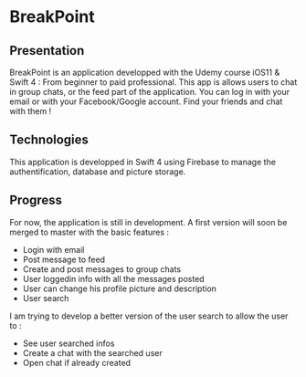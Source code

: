 # BreakPoint

## Presentation

BreakPoint is an application developped with the Udemy course iOS11 & Swift 4 : From beginner to paid professional.
This app is allows users to chat in group chats, or the feed part of the application. You can log in with your email or with your Facebook/Google account.
Find your friends and chat with them !

## Technologies

This application is developped in Swift 4 using Firebase to manage the authentification, database and picture storage.

## Progress

For now, the application is still in development. A first version will soon be merged to master with the basic features :
- Login with email
- Post message to feed
- Create and post messages to group chats
- User loggedin info with all the messages posted
- User can change his profile picture and description
- User search

I am trying to develop a better version of the user search to allow the user to :
- See user searched infos
- Create a chat with the searched user
- Open chat if already created
